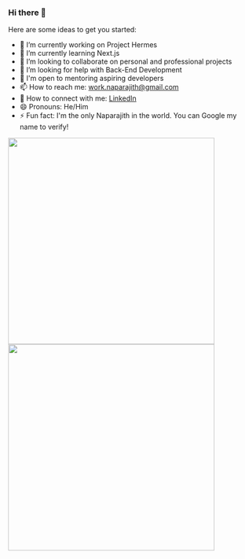 ### Hi there 👋

<!--
**DrInfinite/DrInfinite** is a ✨ _special_ ✨ repository because its `README.md` (this file) appears on your GitHub profile. -->

Here are some ideas to get you started:

- 🔭 I’m currently working on Project Hermes
- 🌱 I’m currently learning Next.js
- 👯 I’m looking to collaborate on personal and professional projects
- 🤔 I’m looking for help with Back-End Development
- 💬 I'm open to mentoring aspiring developers
- 📫 How to reach me: work.naparajith@gmail.com
- 🔗 How to connect with me: [LinkedIn]()
- 😄 Pronouns: He/Him
- ⚡ Fun fact: I'm the only Naparajith in the world. You can Google my name to verify!

<a aligh="left">
  <img width="420" src="https://github-readme-stats.vercel.app/api?username=DrInfinite&show_icons=true&theme=transparent" />
  <img width="420" src="https://github-readme-streak-stats.herokuapp.com/?user=DrInfinite&theme=transparent" />
</a>
<!-- 
![Naparajith's GitHub stats](https://github-readme-stats.vercel.app/api?username=DrInfinite&show_icons=true&theme=transparent) -->
